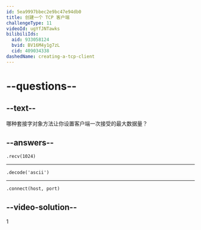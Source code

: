 ```yaml
---
id: 5ea9997bbec2e9bc47e94db0
title: 创建一个 TCP 客户端
challengeType: 11
videoId: ugYfJNTawks
bilibiliIds:
  aid: 933058124
  bvid: BV16M4y1g7zL
  cid: 409034338
dashedName: creating-a-tcp-client
---
```


# --questions--

## --text--

哪种套接字对象方法让你设置客户端一次接受的最大数据量？

## --answers--

`.recv(1024)`

---

`.decode('ascii')`

---

`.connect(host, port)`

## --video-solution--

1

